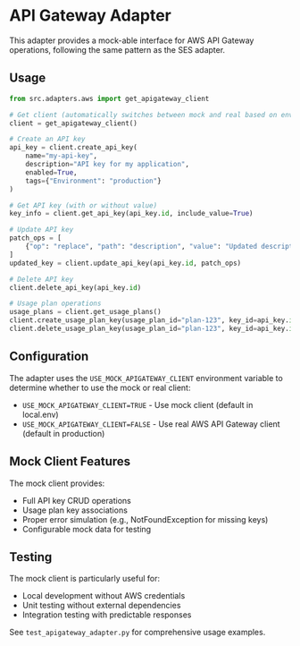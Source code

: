 # API Gateway Adapter

This adapter provides a mock-able interface for AWS API Gateway operations, following the same pattern as the SES adapter.

## Usage

```python
from src.adapters.aws import get_apigateway_client

# Get client (automatically switches between mock and real based on env var)
client = get_apigateway_client()

# Create an API key
api_key = client.create_api_key(
    name="my-api-key",
    description="API key for my application",
    enabled=True,
    tags={"Environment": "production"}
)

# Get API key (with or without value)
key_info = client.get_api_key(api_key.id, include_value=True)

# Update API key
patch_ops = [
    {"op": "replace", "path": "description", "value": "Updated description"}
]
updated_key = client.update_api_key(api_key.id, patch_ops)

# Delete API key
client.delete_api_key(api_key.id)

# Usage plan operations
usage_plans = client.get_usage_plans()
client.create_usage_plan_key(usage_plan_id="plan-123", key_id=api_key.id)
client.delete_usage_plan_key(usage_plan_id="plan-123", key_id=api_key.id)
```

## Configuration

The adapter uses the `USE_MOCK_APIGATEWAY_CLIENT` environment variable to determine whether to use the mock or real client:

- `USE_MOCK_APIGATEWAY_CLIENT=TRUE` - Use mock client (default in local.env)
- `USE_MOCK_APIGATEWAY_CLIENT=FALSE` - Use real AWS API Gateway client (default in production)

## Mock Client Features

The mock client provides:

- Full API key CRUD operations
- Usage plan key associations
- Proper error simulation (e.g., NotFoundException for missing keys)
- Configurable mock data for testing

## Testing

The mock client is particularly useful for:
- Local development without AWS credentials
- Unit testing without external dependencies
- Integration testing with predictable responses

See `test_apigateway_adapter.py` for comprehensive usage examples.
